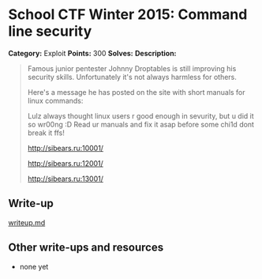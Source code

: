 # School CTF Winter 2015: Command line security

**Category:** Exploit
**Points:** 300
**Solves:** 
**Description:**

> Famous junior pentester Johnny Droptables is still improving his security skills. Unfortunately it's not always harmless for others.
> 
> 
> Here's a message he has posted on the site with short manuals for linux commands:
> 
> 
> Lulz always thought linux users r good enough in sevurity, but u did it so wr00ng :D Read ur manuals and fix it asap before some chi1d dont break it ffs!
> 
> <http://sibears.ru:10001/>
> 
> 
> <http://sibears.ru:12001/>
> 
> 
> <http://sibears.ru:13001/>


## Write-up

[writeup.md](./writeup.md)

## Other write-ups and resources

* none yet
